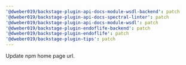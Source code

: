 ```yaml
---
'@dweber019/backstage-plugin-api-docs-module-wsdl-backend': patch
'@dweber019/backstage-plugin-api-docs-spectral-linter': patch
'@dweber019/backstage-plugin-api-docs-module-wsdl': patch
'@dweber019/backstage-plugin-endoflife-backend': patch
'@dweber019/backstage-plugin-endoflife': patch
'@dweber019/backstage-plugin-tips': patch
---
```


Update npm home page url.
